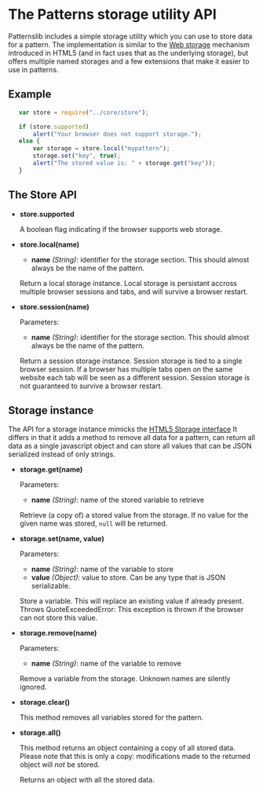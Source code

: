 # The Patterns storage utility API

Patternslib includes a simple storage utility which you can use to store
data for a pattern. The implementation is similar to the
[Web storage](http://www.whatwg.org/specs/web-apps/current-work/multipage/webstorage.html)
mechanism introduced in HTML5 (and in fact uses that as the underlying
storage), but offers multiple named storages and a few extensions that make
it easier to use in patterns.

## Example

``` javascript
   var store = require("../core/store");

   if (store.supported)
       alert("Your browser does not support storage.");
   else {
       var storage = store.local("mypattern");
       storage.set("key", true);
       alert("The stored value is: " + storage.get("key"));
   }
```

## The Store API

- **store.supported**

    A boolean flag indicating if the browser supports web storage.

- **store.local(name)**

    - **name** *(String)*: identifier for the storage section. This should
      almost always be the name of the pattern.

    Return a local storage instance. Local storage is persistant accross
    multiple browser sessions and tabs, and will survive a browser restart.

- **store.session(name)**

    Parameters:

    - **name** *(String)*: identifier for the storage section. This should
      almost always be the name of the pattern.

    Return a session storage instance. Session storage is tied to a single
    browser session. If a browser has multiple tabs open on the same website
    each tab will be seen as a different session. Session storage is not
    guaranteed to survive a browser restart.

## Storage instance

The API for a storage instance mimicks the
[HTML5 Storage interface](http://www.whatwg.org/specs/web-apps/current-work/multipage/webstorage.html#the-storage-interface)
It differs in that it adds a method to remove all data for a pattern, can
return all data as a single javascript object and can store all values that can
be JSON serialized instead of only strings.

- **storage.get(name)**

    Parameters:

    - **name** *(String)*: name of the stored variable to retrieve

    Retrieve (a copy of) a stored value from the storage. If no value for the
    given name was stored, `null` will be returned.

- **storage.set(name, value)**

    Parameters:

    - **name** *(String)*: name of the variable to store
    - **value** *(Object)*: value to store. Can be any type that is JSON serializable.

    Store a variable. This will replace an existing value if already present.
    Throws QuoteExceededError: This exception is thrown if the browser can not store this value.

- **storage.remove(name)**

    Parameters:

    - **name** *(String)*: name of the variable to remove

    Remove a variable from the storage. Unknown names are silently ignored.

- **storage.clear()**

    This method removes all variables stored for the pattern.

- **storage.all()**

    This method returns an object containing a copy of all stored data. Please 
    note that this is only a copy: modifications made to the returned object
    will *not* be stored.

    Returns an object with all the stored data.
